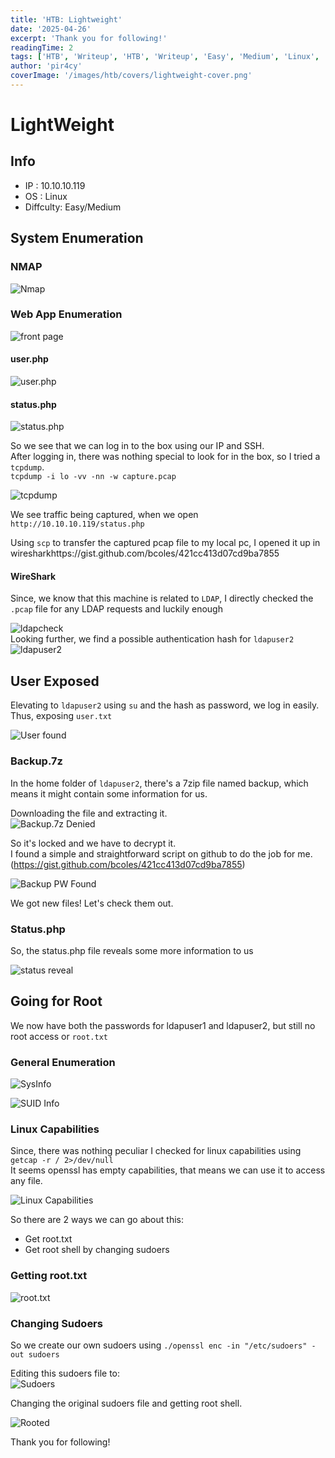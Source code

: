 ```yaml
---
title: 'HTB: Lightweight'
date: '2025-04-26'
excerpt: 'Thank you for following!'
readingTime: 2
tags: ['HTB', 'Writeup', 'HTB', 'Writeup', 'Easy', 'Medium', 'Linux', 'Web']
author: 'pir4cy'
coverImage: '/images/htb/covers/lightweight-cover.png'
---
```


# LightWeight

## Info
  * IP : 10.10.10.119
  * OS : Linux
  * Diffculty: Easy/Medium

## System Enumeration

### NMAP

![Nmap](/images/htb/machines/Lightweight/nmap.png "Nmap")

### Web App Enumeration

![front page](/images/htb/machines/Lightweight/front.png "Front Page")

#### user.php

![user.php](/images/htb/machines/Lightweight/userphp.png "User.php")

#### status.php

![status.php](/images/htb/machines/Lightweight/statusphp.png "Status.php")


So we see that we can log in to the box using our IP and SSH.  
After logging in, there was nothing special to look for in the box, so I tried a `tcpdump`.  
	   `tcpdump -i lo -vv -nn -w capture.pcap`

![tcpdump](/images/htb/machines/Lightweight/tcpdump.png "TCP Dump")

We see traffic being captured, when we open `http://10.10.10.119/status.php`  
    
Using `scp` to transfer the captured pcap file to my local pc, I opened it up in wiresharkhttps://gist.github.com/bcoles/421cc413d07cd9ba7855

#### WireShark

Since, we know that this machine is related to `LDAP`, I directly checked the `.pcap` file for any LDAP requests and luckily enough

![ldapcheck](/images/htb/machines/Lightweight/ldapcheck.png "LDAP Found")  
Looking further, we find a possible authentication hash for `ldapuser2`  
![ldapuser2](/images/htb/machines/Lightweight/ldapuser2.png "LDAP User2")

## User Exposed

Elevating to `ldapuser2` using `su` and the hash as password, we log in easily. Thus, exposing `user.txt`

![User found](/images/htb/machines/Lightweight/userfound.png "User Found")

### Backup.7z

In the home folder of `ldapuser2`, there's a 7zip file named backup, which means it might contain some information for us.  

Downloading the file and extracting it.  
![Backup.7z Denied](/images/htb/machines/Lightweight/backupdenied.png "Backup.7z Denied")  

So it's locked and we have to decrypt it.  
I found a simple and straightforward script on github to do the job for me.(https://gist.github.com/bcoles/421cc413d07cd9ba7855)  

![Backup PW Found](/images/htb/machines/Lightweight/backuppwfound.png "Password Cracked")

We got new files! Let's check them out.  

### Status.php

So, the status.php file reveals some more information to us 

![status reveal](/images/htb/machines/Lightweight/statusreveal.png "Status.php Reveal")

## Going for Root

We now have both the passwords for ldapuser1 and ldapuser2, but still no root access or `root.txt`

### General Enumeration

![SysInfo](/images/htb/machines/Lightweight/uname.png "uname -a")

![SUID Info](/images/htb/machines/Lightweight/suid.png "SUID info")

### Linux Capabilities

Since, there was nothing peculiar I checked for linux capabilities using `getcap -r / 2>/dev/null`  
It seems openssl has empty capabilities, that means we can use it to access any file. 

![Linux Capabilities](/images/htb/machines/Lightweight/lincap.png "Linux Capabilities") 

So there are 2 ways we can go about this:  
  * Get root.txt
  * Get root shell by changing sudoers

### Getting root.txt

![root.txt](/images/htb/machines/Lightweight/root.png "Root.txt")

### Changing Sudoers

So we create our own sudoers using `./openssl enc -in "/etc/sudoers" -out sudoers`  

Editing this sudoers file to:  
![Sudoers](/images/htb/machines/Lightweight/sudoers.png "Sudoers")

Changing the original sudoers file and getting root shell.  

![Rooted](/images/htb/machines/Lightweight/rooted.png "Rooted")

Thank you for following!
